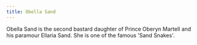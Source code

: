 ```yaml
---
title: Obella Sand
---
```


Obella Sand is the second bastard daughter of Prince Oberyn Martell and his paramour Ellaria Sand. She is one of the famous 'Sand Snakes'.


